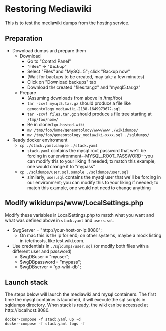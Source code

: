 # Restoring Mediawiki

This is to test the mediawiki dumps from the hosting service.

## Preparation

- Download dumps and prepare them
  - Download
	- Go to "Control Panel"
	- "Files" -> "Backup"
	- Select "Files" and "MySQL 5"; click "Backup now"
	- (Wait for backups to be created, may take a few minutes)
	- Click on "Download backups" tab
	- Download the created "files.tar.gz" and "mysql5.tar.gz"
  - Prepare
	- (Assuming downloads from above in /tmp/foo)
	- `tar -zxvf mysql5.tar.gz` should produce a file like `geneontology_mediawiki-2138-1649973677.sql`
	- `tar -zxvf files.tar.gz` should produce a file tree starting at `/tmp/foo/home/`
	- Be in cloned `go-hosted-wiki`
    - `mv /tmp/foo/home/geneontology/www/www ./wikidumps/`
    - `mv /tmp/foo/geneontology_mediawiki-xxxx.sql ./sqldumps/`
- Ready docker environment
  - `cp ./stack.yaml.sample ./stack.yaml`
	- `stack.yaml` contains the mysql root password that we'll be forcing in our environment--MYSQL\_ROOT\_PASSWORD--you can modify this to your liking if needed; to match this example, one would change it to "mypass"
  - `cp ./sqldumps/user.sql.sample ./sqldumps/user.sql`
	- similarly, `user.sql` contains the mysql user that we'll be forcing in our environment; you can modify this to your liking if needed; to match this example, one would not need to change anything

## Modify wikidumps/www/LocalSettings.php

Modify these variables in LocalSettings.php to match what you want and what was defined above in `stack.yaml` and `users.sql`.

- $wgServer = "http://your-host-or-ip:8080";
  - On mac this is the ip for en0; on other systems, maybe a mock listing in /etc/hosts, like test.wiki.com.
- Use credentials in `./sqldumps/user.sql` (or modify both files with a different user and password)
  - $wgDBuser = "myuser";
  - $wgDBpassword = "mypass";
  - $wgDBserver = "go-wiki-db";

## Launch stack

The steps below  will launch the mediawiki and mysql containers. The first time the mysql container is launched,
it will execute the sql scripts in sqldumps directory. When stack is ready, the wiki can be accessed at
http://localhost:8080.

```
docker-compose -f stack.yaml up -d
docker-compose -f stack.yaml logs -f
```
